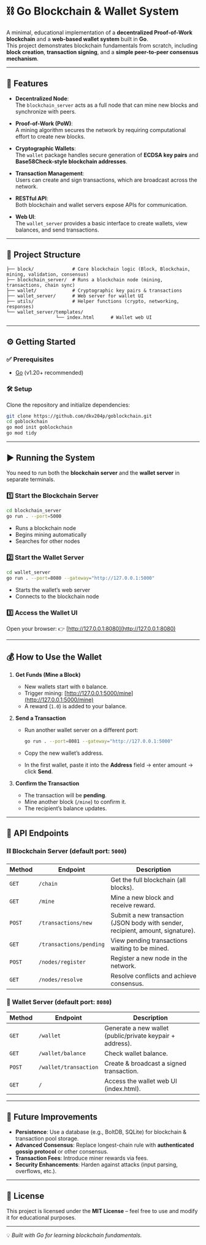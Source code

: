 # ⛓️ Go Blockchain & Wallet System

A minimal, educational implementation of a **decentralized Proof-of-Work blockchain** and a **web-based wallet system** built in **Go**.  
This project demonstrates blockchain fundamentals from scratch, including **block creation**, **transaction signing**, and a **simple peer-to-peer consensus mechanism**.

---

## 🚀 Features

- **Decentralized Node**:  
  The `blockchain_server` acts as a full node that can mine new blocks and synchronize with peers.

- **Proof-of-Work (PoW)**:  
  A mining algorithm secures the network by requiring computational effort to create new blocks.

- **Cryptographic Wallets**:  
  The `wallet` package handles secure generation of **ECDSA key pairs** and **Base58Check-style blockchain addresses**.

- **Transaction Management**:  
  Users can create and sign transactions, which are broadcast across the network.

- **RESTful API**:  
  Both blockchain and wallet servers expose APIs for communication.

- **Web UI**:  
  The `wallet_server` provides a basic interface to create wallets, view balances, and send transactions.

---

## 📂 Project Structure

```
├── block/              # Core blockchain logic (Block, Blockchain, mining, validation, consensus)
├── blockchain_server/  # Runs a blockchain node (mining, transactions, chain sync)
├── wallet/             # Cryptographic key pairs & transactions
├── wallet_server/      # Web server for wallet UI
├── utils/              # Helper functions (crypto, networking, responses)
└── wallet_server/templates/
                  └── index.html      # Wallet web UI

````

---

## ⚙️ Getting Started

### ✅ Prerequisites
- [Go](https://go.dev/dl/) (v1.20+ recommended)

### 🛠 Setup

Clone the repository and initialize dependencies:

```bash
git clone https://github.com/dkv204p/goblockchain.git
cd goblockchain
go mod init goblockchain
go mod tidy
````

---

## ▶️ Running the System

You need to run both the **blockchain server** and the **wallet server** in separate terminals.

### 1️⃣ Start the Blockchain Server

```bash
cd blockchain_server
go run . --port=5000
```

* Runs a blockchain node
* Begins mining automatically
* Searches for other nodes

### 2️⃣ Start the Wallet Server

```bash
cd wallet_server
go run . --port=8080 --gateway="http://127.0.0.1:5000"
```

* Starts the wallet’s web server
* Connects to the blockchain node

### 3️⃣ Access the Wallet UI

Open your browser:
👉 [http://127.0.0.1:8080](http://127.0.0.1:8080)

---

## 💰 How to Use the Wallet

1. **Get Funds (Mine a Block)**

   * New wallets start with `0` balance.
   * Trigger mining:
     [http://127.0.0.1:5000/mine](http://127.0.0.1:5000/mine)
   * A reward (`1.0`) is added to your balance.

2. **Send a Transaction**

   * Run another wallet server on a different port:

     ```bash
     go run . --port=8081 --gateway="http://127.0.0.1:5000"
     ```
   * Copy the new wallet’s address.
   * In the first wallet, paste it into the **Address** field → enter amount → click **Send**.

3. **Confirm the Transaction**

   * The transaction will be **pending**.
   * Mine another block (`/mine`) to confirm it.
   * The recipient’s balance updates.

---

## 📡 API Endpoints

### ⛓ Blockchain Server (default port: `5000`)

| Method | Endpoint                | Description                                                                     |
| ------ | ----------------------- | ------------------------------------------------------------------------------- |
| `GET`  | `/chain`                | Get the full blockchain (all blocks).                                           |
| `GET`  | `/mine`                 | Mine a new block and receive reward.                                            |
| `POST` | `/transactions/new`     | Submit a new transaction (JSON body with sender, recipient, amount, signature). |
| `GET`  | `/transactions/pending` | View pending transactions waiting to be mined.                                  |
| `POST` | `/nodes/register`       | Register a new node in the network.                                             |
| `GET`  | `/nodes/resolve`        | Resolve conflicts and achieve consensus.                                        |

### 👛 Wallet Server (default port: `8080`)

| Method | Endpoint              | Description                                               |
| ------ | --------------------- | --------------------------------------------------------- |
| `GET`  | `/wallet`             | Generate a new wallet (public/private keypair + address). |
| `GET`  | `/wallet/balance`     | Check wallet balance.                                     |
| `POST` | `/wallet/transaction` | Create & broadcast a signed transaction.                  |
| `GET`  | `/`                   | Access the wallet web UI (index.html).                    |

---
## 🔮 Future Improvements

* **Persistence**: Use a database (e.g., BoltDB, SQLite) for blockchain & transaction pool storage.
* **Advanced Consensus**: Replace longest-chain rule with **authenticated gossip protocol** or other consensus.
* **Transaction Fees**: Introduce miner rewards via fees.
* **Security Enhancements**: Harden against attacks (input parsing, overflows, etc.).

---

## 📜 License

This project is licensed under the **MIT License** – feel free to use and modify it for educational purposes.

---
💡 *Built with Go for learning blockchain fundamentals.*
